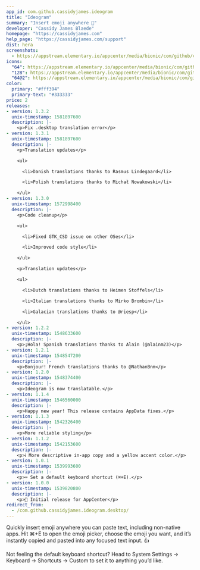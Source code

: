 ```yaml
---
app_id: com.github.cassidyjames.ideogram
title: "Ideogram"
summary: "Insert emoji anywhere 🎉"
developer: "Cassidy James Blaede"
homepage: "https://cassidyjames.com"
help_page: "https://cassidyjames.com/support"
dist: hera
screenshots:
  - https://appstream.elementary.io/appcenter/media/bionic/com/github/cassidyjames.ideogram/C54777879CA0DAA6D8313E605F494459/screenshots/image-1_orig.png
icons:
  "64": https://appstream.elementary.io/appcenter/media/bionic/com/github/cassidyjames.ideogram/C54777879CA0DAA6D8313E605F494459/icons/64x64/com.github.cassidyjames.ideogram_com.github.cassidyjames.ideogram.png
  "128": https://appstream.elementary.io/appcenter/media/bionic/com/github/cassidyjames.ideogram/C54777879CA0DAA6D8313E605F494459/icons/128x128/com.github.cassidyjames.ideogram_com.github.cassidyjames.ideogram.png
  "64@2": https://appstream.elementary.io/appcenter/media/bionic/com/github/cassidyjames.ideogram/C54777879CA0DAA6D8313E605F494459/icons/64x64@2/com.github.cassidyjames.ideogram_com.github.cassidyjames.ideogram.png
color:
  primary: "#fff394"
  primary-text: "#333333"
price: 2
releases:
- version: 1.3.2
  unix-timestamp: 1581897600
  description: |-
    <p>Fix .desktop translation error</p>
- version: 1.3.1
  unix-timestamp: 1581897600
  description: |-
    <p>Translation updates</p>

    <ul>

      <li>Danish translations thanks to Rasmus Lindegaard</li>

      <li>Polish translations thanks to Michał Nowakowski</li>

    </ul>
- version: 1.3.0
  unix-timestamp: 1572998400
  description: |-
    <p>Code cleanup</p>

    <ul>

      <li>Fixed GTK_CSD issue on other OSes</li>

      <li>Improved code style</li>

    </ul>

    <p>Translation updates</p>

    <ul>

      <li>Dutch translations thanks to Heimen Stoffels</li>

      <li>Italian translations thanks to Mirko Brombin</li>

      <li>Galacian translations thanks to @riesp</li>

    </ul>
- version: 1.2.2
  unix-timestamp: 1548633600
  description: |-
    <p>¡Hola! Spanish translations thanks to Alain (@alainm23)</p>
- version: 1.2.1
  unix-timestamp: 1548547200
  description: |-
    <p>Bonjour! French translations thanks to @NathanBnm</p>
- version: 1.2.0
  unix-timestamp: 1548374400
  description: |-
    <p>Ideogram is now translatable.</p>
- version: 1.1.4
  unix-timestamp: 1546560000
  description: |-
    <p>Happy new year! This release contains AppData fixes.</p>
- version: 1.1.3
  unix-timestamp: 1542326400
  description: |-
    <p>More reliable styling</p>
- version: 1.1.2
  unix-timestamp: 1542153600
  description: |-
    <p>ℹ More descriptive in-app copy and a yellow accent color.</p>
- version: 1.0.1
  unix-timestamp: 1539993600
  description: |-
    <p>⌨ Set a default keyboard shortcut (⌘+E).</p>
- version: 1.0.0
  unix-timestamp: 1539820800
  description: |-
    <p>🎉 Initial release for AppCenter</p>
redirect_from:
  - /com.github.cassidyjames.ideogram.desktop/
---
```


<p>Quickly insert emoji anywhere you can paste text, including non-native apps. Hit ⌘+E to open the emoji picker, choose the emoji you want, and it’s instantly copied and pasted into any focused text input. 👍</p>
<p>Not feeling the default keyboard shortcut? Head to System Settings → Keyboard → Shortcuts → Custom to set it to anything you’d like.</p>